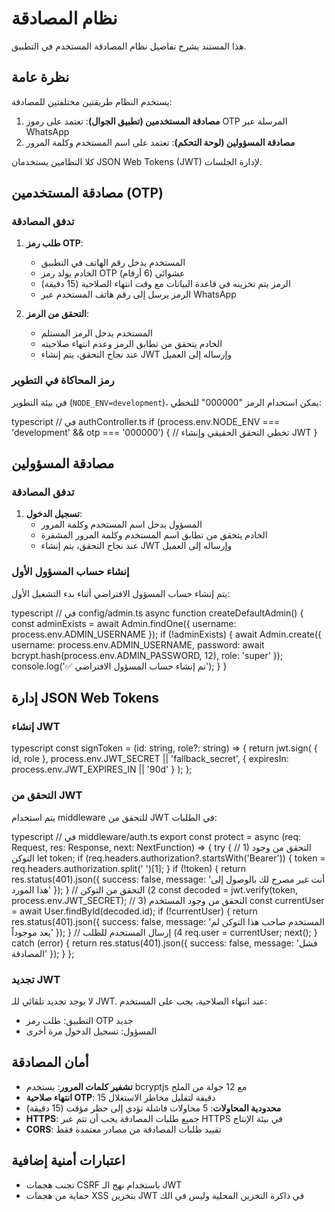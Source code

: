 # نظام المصادقة

هذا المستند يشرح تفاصيل نظام المصادقة المستخدم في التطبيق.

## نظرة عامة

يستخدم النظام طريقتين مختلفتين للمصادقة:

1. **مصادقة المستخدمين (تطبيق الجوال)**: تعتمد على رموز OTP المرسلة عبر WhatsApp
2. **مصادقة المسؤولين (لوحة التحكم)**: تعتمد على اسم المستخدم وكلمة المرور

كلا النظامين يستخدمان JSON Web Tokens (JWT) لإدارة الجلسات.

## مصادقة المستخدمين (OTP)

### تدفق المصادقة

1. **طلب رمز OTP**:
   - المستخدم يدخل رقم الهاتف في التطبيق
   - الخادم يولد رمز OTP عشوائي (6 أرقام)
   - الرمز يتم تخزينه في قاعدة البيانات مع وقت انتهاء الصلاحية (15 دقيقة)
   - الرمز يرسل إلى رقم هاتف المستخدم عبر WhatsApp

2. **التحقق من الرمز**:
   - المستخدم يدخل الرمز المستلم
   - الخادم يتحقق من تطابق الرمز وعدم انتهاء صلاحيته
   - عند نجاح التحقق، يتم إنشاء JWT وإرساله إلى العميل

### رمز المحاكاة في التطوير

في بيئة التطوير (`NODE_ENV=development`)، يمكن استخدام الرمز "000000" للتخطي:

typescript
// في authController.ts
if (process.env.NODE_ENV === 'development' && otp === '000000') {
// تخطي التحقق الحقيقي وإنشاء JWT
}



## مصادقة المسؤولين

### تدفق المصادقة

1. **تسجيل الدخول**:
   - المسؤول يدخل اسم المستخدم وكلمة المرور
   - الخادم يتحقق من تطابق اسم المستخدم وكلمة المرور المشفرة
   - عند نجاح التحقق، يتم إنشاء JWT وإرساله إلى العميل

### إنشاء حساب المسؤول الأول

يتم إنشاء حساب المسؤول الافتراضي أثناء بدء التشغيل الأول:

typescript
// في config/admin.ts
async function createDefaultAdmin() {
const adminExists = await Admin.findOne({ username: process.env.ADMIN_USERNAME });
if (!adminExists) {
await Admin.create({
username: process.env.ADMIN_USERNAME,
password: await bcrypt.hash(process.env.ADMIN_PASSWORD, 12),
role: 'super'
});
console.log('✅ تم إنشاء حساب المسؤول الافتراضي');
}
}


## إدارة JSON Web Tokens

### إنشاء JWT


typescript
const signToken = (id: string, role?: string) => {
return jwt.sign(
{ id, role },
process.env.JWT_SECRET || 'fallback_secret',
{
expiresIn: process.env.JWT_EXPIRES_IN || '90d'
}
);
};


### التحقق من JWT

يتم استخدام middleware للتحقق من JWT في الطلبات:


typescript
// في middleware/auth.ts
export const protect = async (req: Request, res: Response, next: NextFunction) => {
try {
// 1) التحقق من وجود التوكن
let token;
if (req.headers.authorization?.startsWith('Bearer')) {
token = req.headers.authorization.split(' ')[1];
}
if (!token) {
return res.status(401).json({
success: false,
message: 'أنت غير مصرح لك بالوصول إلى هذا المورد'
});
}
// 2) التحقق من التوكن
const decoded = jwt.verify(token, process.env.JWT_SECRET);
// 3) التحقق من وجود المستخدم
const currentUser = await User.findById(decoded.id);
if (!currentUser) {
return res.status(401).json({
success: false,
message: 'المستخدم صاحب هذا التوكن لم يعد موجوداً'
});
}
// 4) إرسال المستخدم للطلب
req.user = currentUser;
next();
} catch (error) {
return res.status(401).json({
success: false,
message: 'فشل المصادقة'
});
}
};

### تجديد JWT

لا يوجد تجديد تلقائي للـ JWT. عند انتهاء الصلاحية، يجب على المستخدم:
- التطبيق: طلب رمز OTP جديد
- المسؤول: تسجيل الدخول مرة أخرى

## أمان المصادقة

- **تشفير كلمات المرور**: يستخدم bcryptjs مع 12 جولة من الملح
- **انتهاء صلاحية OTP**: 15 دقيقة لتقليل مخاطر الاستغلال
- **محدودية المحاولات**: 5 محاولات فاشلة تؤدي إلى حظر مؤقت (15 دقيقة)
- **HTTPS**: جميع طلبات المصادقة يجب أن تتم عبر HTTPS في بيئة الإنتاج
- **CORS**: تقييد طلبات المصادقة من مصادر معتمدة فقط

## اعتبارات أمنية إضافية

- تجنب هجمات CSRF باستخدام نهج الـ JWT
- حماية من هجمات XSS بتخزين JWT في ذاكرة التخزين المحلية وليس في الك